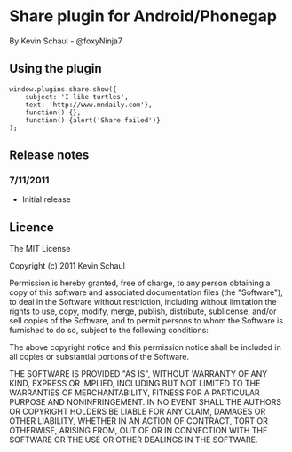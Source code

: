 # Share plugin for Android/Phonegap #
By Kevin Schaul - @foxyNinja7

## Using the plugin ##

	window.plugins.share.show({
		subject: 'I like turtles',
		text: 'http://www.mndaily.com'},
		function() {},
		function() {alert('Share failed')}
	);

## Release notes ##

### 7/11/2011 ###
* Initial release

## Licence ##

The MIT License

Copyright (c) 2011 Kevin Schaul

Permission is hereby granted, free of charge, to any person obtaining a copy
of this software and associated documentation files (the "Software"), to deal
in the Software without restriction, including without limitation the rights
to use, copy, modify, merge, publish, distribute, sublicense, and/or sell
copies of the Software, and to permit persons to whom the Software is
furnished to do so, subject to the following conditions:

The above copyright notice and this permission notice shall be included in
all copies or substantial portions of the Software.

THE SOFTWARE IS PROVIDED "AS IS", WITHOUT WARRANTY OF ANY KIND, EXPRESS OR
IMPLIED, INCLUDING BUT NOT LIMITED TO THE WARRANTIES OF MERCHANTABILITY,
FITNESS FOR A PARTICULAR PURPOSE AND NONINFRINGEMENT. IN NO EVENT SHALL THE
AUTHORS OR COPYRIGHT HOLDERS BE LIABLE FOR ANY CLAIM, DAMAGES OR OTHER
LIABILITY, WHETHER IN AN ACTION OF CONTRACT, TORT OR OTHERWISE, ARISING FROM,
OUT OF OR IN CONNECTION WITH THE SOFTWARE OR THE USE OR OTHER DEALINGS IN
THE SOFTWARE.